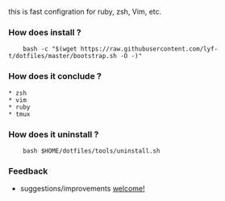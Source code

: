 this is fast configration for ruby, zsh, Vim, etc.

### How does install ?
```shell
    bash -c "$(wget https://raw.githubusercontent.com/lyf-t/dotfiles/master/bootstrap.sh -O -)"
```
### How does it conclude ?
	* zsh
	* vim
	* ruby
	* tmux
### How does it uninstall ?
        bash $HOME/dotfiles/tools/uninstall.sh
### Feedback
* suggestions/improvements [welcome!][1]

[1]:	https://github.com/FsymplyAM/dotfiles/issues "Welcome"
